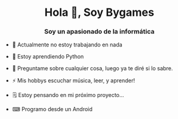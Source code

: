 <h1 align = "center"> Hola 👋, Soy Bygames </h1>
<h3 align = "center"> Soy un apasionado de la informática </h3>

- 🔭 Actualmente no estoy trabajando en nada

- 🌱 Estoy aprendiendo Python

- 💬 Preguntame sobre cualquier cosa, luego ya te diré si lo sabre.

- ⚡ Mis hobbys escuchar música, leer, y aprender!

- 🗒 Estoy pensando en mi próximo proyecto...

- ⌨ Programo desde un Android
